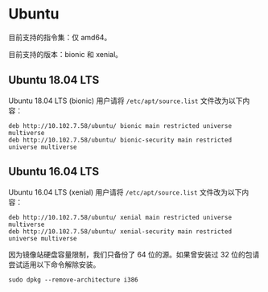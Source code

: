 # Ubuntu

目前支持的指令集：仅 amd64。

目前支持的版本：bionic 和 xenial。

## Ubuntu 18.04 LTS

Ubuntu 18.04 LTS (bionic) 用户请将 `/etc/apt/source.list` 文件改为以下内容：

    deb http://10.102.7.58/ubuntu/ bionic main restricted universe multiverse
    deb http://10.102.7.58/ubuntu/ bionic-security main restricted universe multiverse

## Ubuntu 16.04 LTS

Ubuntu 16.04 LTS (xenial) 用户请将 `/etc/apt/source.list` 文件改为以下内容：

    deb http://10.102.7.58/ubuntu/ xenial main restricted universe multiverse
    deb http://10.102.7.58/ubuntu/ xenial-security main restricted universe multiverse

因为镜像站硬盘容量限制，我们只备份了 64 位的源。如果曾安装过 32 位的包请尝试适用以下命令解除安装。

    sudo dpkg --remove-architecture i386

